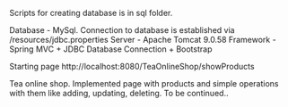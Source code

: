 Scripts for creating database is in sql folder.

Database - MySql.
Connection to database is established via /resources/jdbc.properties
Server  - Apache Tomcat 9.0.58
Framework - Spring MVC + JDBC Database Connection + Bootstrap

Starting page 
http://localhost:8080/TeaOnlineShop/showProducts

Tea online shop.
Implemented page with products and simple operations with them like adding, updating, deleting.
To be continued..

